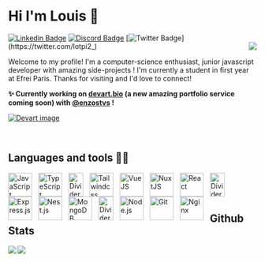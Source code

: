 # Hi I'm Louis 👋

[![Linkedin Badge](https://img.shields.io/badge/-Louis-blue?style=flat&logo=Linkedin&logoColor=white&link=https://www.linkedin.com/in/louis-champigneulle/)](https://www.linkedin.com/in/louis-champigneulle/)
[![Discord Badge](https://img.shields.io/badge/-@lotpi2_-7289da?logo=discord&logoColor=white&link=https://discordapp.com/users/197380579816112128)](https://discordapp.com/users/197380579816112128)
[![Twitter Badge](https://img.shields.io/badge/-@lotpi2_-1ca0f1?logo=twitter&logoColor=white&link=https://twitter.com/lotpi2_)](https://twitter.com/lotpi2_)
<img align=right src="https://komarev.com/ghpvc/?username=pilot22&&style=flat-square" align="center" />
<!-- [![Gmail Badge](https://img.shields.io/badge/-louis-c14438?style=flat&logo=Gmail&logoColor=white&link=mailto:louis@gmail.com)](mailto:louis@gmail.com)
[![Website Badge](https://img.shields.io/badge/-louis-47CCCC?style=flat&logo=Google-Chrome&logoColor=white&link=https://website)](https://website)   -->

Welcome to my profile! I'm a computer-science enthusiast, junior javascript developer with amazing side-projects ! I'm currently a student in first year at Efrei Paris. Thanks for visiting and I'd love to connect!

<b> ✨ Currently working on [devart.bio](https://devart.bio) (a new amazing portfolio service coming soon) with [@enzostvs](https://github.com/enzostvs) ! </b>

[![Devart image](https://huggingface.co/datasets/Devartbio/landing/resolve/main/home_metadata.png)](https://devart.bio)

<br/>  


## Languages and tools 👨‍💻
<img align="left" alt="JavaScript" width="48px" src="https://cdn.jsdelivr.net/gh/devicons/devicon/icons/javascript/javascript-original.svg" style="padding-right:10px;" />
<img align="left" alt="TypeScript" width="48px" src="https://cdn.jsdelivr.net/gh/devicons/devicon/icons/typescript/typescript-original.svg" style="padding-right:10px;" />
<img align="left" alt="Divider" height="48px" width="30px" src="https://www.iconbolt.com/iconsets/radix-icons/divider-vertical.svg" style="padding-right:10px;" />
<img align="left" alt="Tailwindcss" width="48px" src="https://cdn.jsdelivr.net/gh/devicons/devicon/icons/tailwindcss/tailwindcss-original.svg" style="padding-right:10px;" />
<img align="left" alt="VueJS" width="48px" src="https://cdn.jsdelivr.net/gh/devicons/devicon/icons/vuejs/vuejs-original.svg" style="padding-right:10px;" />
<img align="left" alt="NuxtJS" width="48px" src="https://cdn.jsdelivr.net/gh/devicons/devicon/icons/nuxtjs/nuxtjs-original.svg" style="padding-right:10px;" />
<img align="left" alt="React" width="48px" src="https://cdn.jsdelivr.net/gh/devicons/devicon/icons/react/react-original.svg" style="padding-right:10px;" />
<img align="left" alt="Divider" height="48px" width="30px" src="https://www.iconbolt.com/iconsets/radix-icons/divider-vertical.svg" style="padding-right:10px;" />
<img align="left" alt="Express.js" width="48px" src="https://cdn.jsdelivr.net/gh/devicons/devicon/icons/express/express-original.svg" style="padding-right:10px;" />
<img align="left" alt="Nest.js" width="48px" src="https://cdn.jsdelivr.net/gh/devicons/devicon/icons/nestjs/nestjs-original.svg" style="padding-right:10px;" />
<img align="left" alt="MongoDB" width="48px" src="https://cdn.jsdelivr.net/gh/devicons/devicon/icons/mongodb/mongodb-original.svg" style="padding-right:10px;" />
<img align="left" alt="Divider" height="48px" width="30px" src="https://www.iconbolt.com/iconsets/radix-icons/divider-vertical.svg" style="padding-right:10px;" />
<img align="left" alt="Node.js" width="48px" src="https://cdn.jsdelivr.net/gh/devicons/devicon/icons/nodejs/nodejs-original.svg" style="padding-right:10px;" />
<img align="left" alt="Git" width="48px" src="https://cdn.jsdelivr.net/gh/devicons/devicon/icons/git/git-original.svg" style="padding-right:10px;" />
<img align="left" alt="Nginx" width="48px" src="https://cdn.jsdelivr.net/gh/devicons/devicon/icons/nginx/nginx-original.svg" style="padding-right:10px;" />

<br/>  



<br/>  
<br/> 



## Github Stats  
<img src="https://github-readme-stats-neon-xi.vercel.app/api?username=pilot22&show_icons=true&count_private=true&hide_border=true&theme=dark" align="left" />
<img src="https://github-readme-streak-stats.herokuapp.com?user=pilot22&theme=dark&hide_border=true" align="left" />

